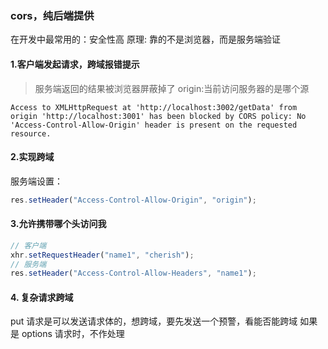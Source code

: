 ### cors，纯后端提供

在开发中最常用的：安全性高 原理: 靠的不是浏览器，而是服务端验证

#### 1.客户端发起请求，跨域报错提示

> 服务端返回的结果被浏览器屏蔽掉了
> origin:当前访问服务器的是哪个源

```
Access to XMLHttpRequest at 'http://localhost:3002/getData' from origin 'http://localhost:3001' has been blocked by CORS policy: No 'Access-Control-Allow-Origin' header is present on the requested resource.
```

#### 2.实现跨域

服务端设置：

```js
res.setHeader("Access-Control-Allow-Origin", "origin");
```

#### 3.允许携带哪个头访问我

```js
// 客户端
xhr.setRequestHeader("name1", "cherish");
// 服务端
res.setHeader("Access-Control-Allow-Headers", "name1");
```

#### 4. 复杂请求跨域

put 请求是可以发送请求体的，想跨域，要先发送一个预警，看能否能跨域
如果是 options 请求时，不作处理
